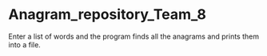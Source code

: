 # Anagram_repository_Team_8
Enter a list of words and the program finds all the anagrams and prints them into a file.
